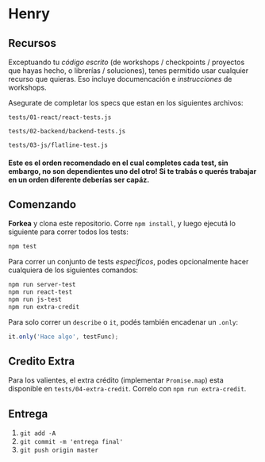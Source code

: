 # Henry

## Recursos

Exceptuando tu _código escrito_ (de workshops / checkpoints / proyectos que hayas hecho, o librerías / soluciones), tenes permitido usar cualquier recurso que quieras. Eso incluye documencación e _instrucciones_ de workshops.

Asegurate de completar los specs que estan en los siguientes archivos:

`tests/01-react/react-tests.js`

`tests/02-backend/backend-tests.js`

`tests/03-js/flatline-test.js`

#### Este es el orden recomendado en el cual completes cada test, sin embargo, no son dependientes uno del otro! Si te trabás o querés trabajar en un orden diferente deberías ser capáz.

## Comenzando

**Forkea** y clona este repositorio. Corre `npm install`, y luego ejecutá lo siguiente para correr todos los tests:

```bash
npm test
```

Para correr un conjunto de tests _específicos_, podes opcionalmente hacer cualquiera de los siguientes comandos:

```bash
npm run server-test
npm run react-test
npm run js-test
npm run extra-credit
```

Para solo correr un `describe` o `it`, podés también encadenar un `.only`:

```js
it.only('Hace algo', testFunc);
```

## Credito Extra

Para los valientes, el extra crédito (implementar `Promise.map`) esta disponible en `tests/04-extra-credit`. Correlo con `npm run extra-credit`.

## Entrega

1. `git add -A`
2. `git commit -m 'entrega final'`
3. `git push origin master`
